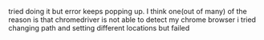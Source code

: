 tried doing it but error keeps popping up. I think one(out of many) of the reason is that chromedriver is not able to detect my chrome browser i tried changing path and setting different locations but failed
